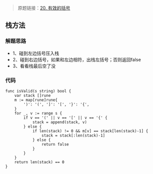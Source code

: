 > 原题链接：[20. 有效的括号](https://leetcode-cn.com/problems/valid-parentheses/)

## 栈方法
### 解题思路
* 1、碰到左边括号压入栈
* 2、碰到右边括号，如果和左边相符，出栈左括号；否则返回false
* 3、看看栈最后空了没
### 代码
```golang
func isValid(s string) bool {
	var stack []rune
	m := map[rune]rune{
		')': '(', ']': '[', '}': '{',
	}
	for _, v := range s {
		if v == '(' || v == '[' || v == '{' {
			stack = append(stack, v)
		} else {
			if len(stack) != 0 && m[v] == stack[len(stack)-1] {
				stack = stack[:len(stack)-1]
			} else {
				return false
			}
		}
	}
	return len(stack) == 0
}
```